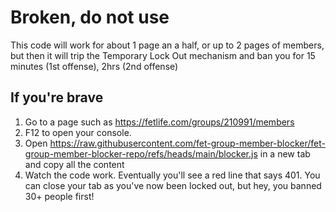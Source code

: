 # Broken, do not use
This code will work for about 1 page an a half, or up to 2 pages of members, but then it will trip the Temporary Lock Out mechanism and ban you for 15 minutes (1st offense), 2hrs (2nd offense)

## If you're brave

1. Go to a page such as https://fetlife.com/groups/210991/members
2. F12 to open your console.
3. Open https://raw.githubusercontent.com/fet-group-member-blocker/fet-group-member-blocker-repo/refs/heads/main/blocker.js in a new tab and copy all the content
4. Watch the code work. Eventually you'll see a red line that says 401. You can close your tab as you've now been locked out, but hey, you banned 30+ people first!
